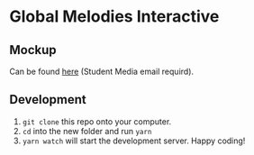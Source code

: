 # Global Melodies Interactive

## Mockup
Can be found [here](https://www.figma.com/file/dNISwCLul00ff6pIxWUTncbw/Global-Melodies-flatpage) (Student Media email requird).

## Development
1. `git clone` this repo onto your computer.
2. `cd` into the new folder and run `yarn`
3. `yarn watch` will start the development server. Happy coding!

